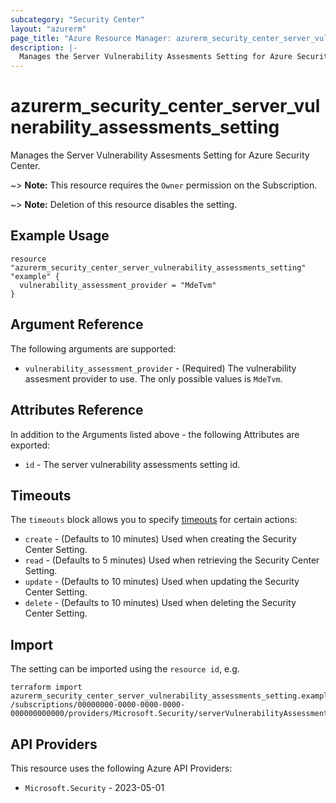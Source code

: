 ```yaml
---
subcategory: "Security Center"
layout: "azurerm"
page_title: "Azure Resource Manager: azurerm_security_center_server_vulnerability_assessments_setting"
description: |-
  Manages the Server Vulnerability Assesments Setting for Azure Security Center.
---
```


# azurerm_security_center_server_vulnerability_assessments_setting

Manages the Server Vulnerability Assesments Setting for Azure Security Center.

~> **Note:** This resource requires the `Owner` permission on the Subscription.

~> **Note:** Deletion of this resource disables the setting.

## Example Usage

```hcl
resource "azurerm_security_center_server_vulnerability_assessments_setting" "example" {
  vulnerability_assessment_provider = "MdeTvm"
}
```

## Argument Reference

The following arguments are supported:

* `vulnerability_assessment_provider` - (Required) The vulnerability assesment provider to use. The only possible values is `MdeTvm`.

## Attributes Reference

In addition to the Arguments listed above - the following Attributes are exported:

* `id` - The server vulnerability assessments setting id.

## Timeouts

The `timeouts` block allows you to specify [timeouts](https://www.terraform.io/language/resources/syntax#operation-timeouts) for certain actions:

* `create` - (Defaults to 10 minutes) Used when creating the Security Center Setting.
* `read` - (Defaults to 5 minutes) Used when retrieving the Security Center Setting.
* `update` - (Defaults to 10 minutes) Used when updating the Security Center Setting.
* `delete` - (Defaults to 10 minutes) Used when deleting the Security Center Setting.

## Import

The setting can be imported using the `resource id`, e.g.

```shell
terraform import azurerm_security_center_server_vulnerability_assessments_setting.example /subscriptions/00000000-0000-0000-0000-000000000000/providers/Microsoft.Security/serverVulnerabilityAssessmentsSettings/AzureServersSetting
```

## API Providers
<!-- This section is generated, changes will be overwritten -->
This resource uses the following Azure API Providers:

* `Microsoft.Security` - 2023-05-01
